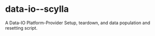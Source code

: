 # data-io--scylla
A Data-IO Platform-Provider Setup, teardown, and data population and resetting script.
